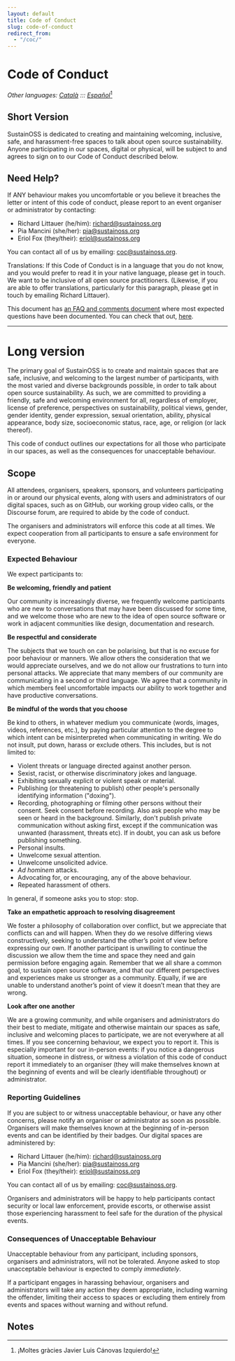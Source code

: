 ```yaml
---
layout: default
title: Code of Conduct
slug: code-of-conduct
redirect_from:
  - "/coc/"
---
```


# Code of Conduct

_Other languages: [Català](https://docs.google.com/document/d/1jVkogyLI2OdprYJUqucIV2u3EC-Y3wkqSXwSwYZbKgg/edit?usp=sharing) ::: [Español](https://docs.google.com/document/d/1yx9u_QEPK3-aA06gQF0cbbhPFsUfwE8AETuM5tkZlC4/edit?usp=sharing)_[^1]

## Short Version

SustainOSS is dedicated to creating and maintaining welcoming, inclusive, safe, and harassment-free spaces to talk about open source sustainability. Anyone participating in our spaces, digital or physical, will be subject to and agrees to sign on to our Code of Conduct described below.


## Need Help?

If ANY behaviour makes you uncomfortable or you believe it breaches the letter or intent of this code of conduct, please report to an event organiser or administrator by contacting:

- Richard Littauer (he/him): [richard@sustainoss.org](mailto:richard@sustainoss.org)
- Pia Mancini (she/her): [pia@sustainoss.org](mailto:pia@sustainoss.org)
- Eriol Fox (they/their): [eriol@sustainoss.org](mailto:eriol@sustainoss.org)

You can contact all of us by emailing: [coc@sustainoss.org](mailto:coc@sustainoss.org).

Translations: If this Code of Conduct is in a language that you do not know, and you would prefer to read it in your native language, please get in touch. We want to be inclusive of all open source practitioners. (Likewise, if you are able to offer translations, particularly for this paragraph, please get in touch by emailing Richard Littauer). 

This document has [an FAQ and comments document](/code-of-conduct-faq) where most expected questions have been documented. You can check that out, [here](/code-of-conduct-faq).

---


# Long version

The primary goal of SustainOSS is to create and maintain spaces that are safe, inclusive, and welcoming to the largest number of participants, with the most varied and diverse backgrounds possible, in order to talk about open source sustainability. As such, we are committed to providing a friendly, safe and welcoming environment for all, regardless of employer, license of preference, perspectives on sustainability, political views, gender, gender identity, gender expression, sexual orientation, ability, physical appearance, body size, socioeconomic status, race, age, or religion (or lack thereof).

This code of conduct outlines our expectations for all those who participate in our spaces, as well as the consequences for unacceptable behaviour.  


## Scope

All attendees, organisers, speakers, sponsors, and volunteers participating in or around our physical events, along with users and administrators of our digital spaces, such as on GitHub, our working group video calls, or the Discourse forum, are required to abide by the code of conduct.

The organisers and administrators will enforce this code at all times. We expect cooperation from all participants to ensure a safe environment for everyone.


### Expected Behaviour

We expect participants to:

**Be welcoming, friendly and patient**

Our community is increasingly diverse, we frequently welcome participants who are new to conversations that may have been discussed for some time, and we welcome those who are new to the idea of open source software or work in adjacent communities like design, documentation and research. 

**Be respectful and considerate**

The subjects that we touch on can be polarising, but that is no excuse for poor behaviour or manners. We allow others the consideration that we would appreciate ourselves, and we do not allow our frustrations to turn into personal attacks. We appreciate that many members of our community are communicating in a second or third language. We agree that a community in which members feel uncomfortable impacts our ability to work together and have productive conversations.

**Be mindful of the words that you choose**

Be kind to others, in whatever medium you communicate (words, images, videos, references, etc.), by paying particular attention to the degree to which intent can be misinterpreted when communicating in writing. We do not insult, put down, harass or exclude others. This includes, but is not limited to:



* Violent threats or language directed against another person.
* Sexist, racist, or otherwise discriminatory jokes and language.
* Exhibiting sexually explicit or violent speak or material.
* Publishing (or threatening to publish) other people's personally identifying information ("doxing").
* Recording, photographing or filming other persons without their consent. Seek consent before recording. Also ask people who may be seen or heard in the background. Similarly, don't publish private communication without asking first, except if the communication was unwanted (harassment, threats etc). If in doubt, you can ask us before publishing something.
* Personal insults.
* Unwelcome sexual attention.
* Unwelcome unsolicited advice.
* _Ad hominem_ attacks.
* Advocating for, or encouraging, any of the above behaviour.
* Repeated harassment of others.

In general, if someone asks you to stop: stop. 

**Take an empathetic approach to resolving disagreement**

We foster a philosophy of collaboration over conflict, but we appreciate that conflicts can and will happen. When they do we resolve differing views constructively, seeking to understand the other’s point of view before expressing our own. If another participant is unwilling to continue the discussion we allow them the time and space they need and gain permission before engaging again. Remember that we all share a common goal, to sustain open source software, and that our different perspectives and experiences make us stronger as a community. Equally, if we are unable to understand another’s point of view it doesn’t mean that they are wrong.

**Look after one another**

We are a growing community, and while organisers and administrators do their best to mediate, mitigate and otherwise maintain our spaces as safe, inclusive and welcoming places to participate, we are not everywhere at all times. If you see concerning behaviour, we expect you to report it. This is especially important for our in-person events: if you notice a dangerous situation, someone in distress, or witness a violation of this code of conduct report it immediately to an organiser (they will make themselves known at the beginning of events and will be clearly identifiable throughout) or administrator. 


### Reporting Guidelines

If you are subject to or witness unacceptable behaviour, or have any other concerns, please notify an organiser or administrator as soon as possible. Organisers will make themselves known at the beginning of in-person events and can be identified by their badges. Our digital spaces are administered by:

- Richard Littauer (he/him): [richard@sustainoss.org](mailto:richard@sustainoss.org)
- Pia Mancini (she/her): [pia@sustainoss.org](mailto:pia@sustainoss.org)
- Eriol Fox (they/their): [eriol@sustainoss.org](mailto:eriol@sustainoss.org)

You can contact all of us by emailing: [coc@sustainoss.org](mailto:coc@sustainoss.org).

Organisers and administrators will be happy to help participants contact security or local law enforcement, provide escorts, or otherwise assist those experiencing harassment to feel safe for the duration of the physical events.


### Consequences of Unacceptable Behaviour

Unacceptable behaviour from any participant, including sponsors, organisers and administrators, will not be tolerated. Anyone asked to stop unacceptable behaviour is expected to comply _immediately_.

If a participant engages in harassing behaviour, organisers and administrators will take any action they deem appropriate, including warning the offender, limiting their access to spaces or excluding them entirely from events and spaces without warning and without refund.


<!-- Footnotes themselves at the bottom. -->
## Notes

[^1]:
     ¡Moltes gràcies Javier Luis Cánovas Izquierdo!
